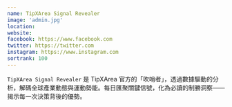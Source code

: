 ```yaml
---
name: TipXArea Signal Revealer
image: 'admin.jpg'
location:
website:
facebook: https://www.facebook.com
twitter: https://twitter.com
instagram: https://www.instagram.com
sortrank: 100
---
```

`TipXArea Signal Revealer` 是 TipXArea 官方的「吹哨者」，透過數據驅動的分析，解碼全球產業動態與運動勢能。每日匯聚關鍵信號，化為必讀的制勝洞察——揭示每一次決策背後的優勢。